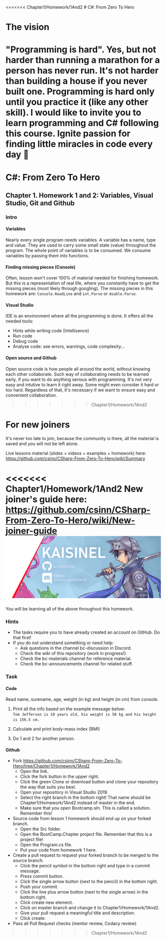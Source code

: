 ﻿<<<<<<< Chapter1/Homework/1And2
﻿# C#: From Zero To Hero 
# The vision
"Programming is hard". Yes, but not harder than running a marathon for a person has never run. It's not harder than 
building a house if you never built one. Programming is hard only until you practice it (like any other skill). 
I would like to invite you to learn programming and C# following this course. 
Ignite passion for finding little miracles in code every day 🙂
=======
# C#: From Zero To Hero
## Chapter 1. Homework 1 and 2: Variables, Visual Studio, Git and Github
### Intro
#### Variables
Nearly every single program needs variables.
A variable has a name, type and value. They are used to carry some small state (value) throughout the program.
The whole point of variables is to be consumed.
We consume variables by passing them into functions.
#### Finding missing pieces (Console)
Often, lesson won't cover 100% of material needed for finishing homework. But this is a representation of real life, where you constantly have to get the missing pieces (most likely through googling). The missing pieces in this homework are:
``Console.ReadLine`` and ``int.Parse`` or ``double.Parse``. 
#### Visual Studio
IDE is an environment where all the programming is done. 
It offers all the needed tools: 
- Hints while writing code (Intellisence)
- Run code
- Debug code
- Analyse code: see errors, warnings, code complexity...
#### Open source and Github
Open source code is how people all around the world, without knowing each other collaborate.
Such way of collaborating needs to be learned early, if you want to do anything serious with programming.
It's not very easy and intutive to learn it right away.
Some might even consider it hard or too hard.
Regardless of that, it's necessary if we want to ensure easy and convenient collaboration.  
>>>>>>> Chapter1/Homework/1And2

# For new joiners
It's never too late to join, because the community is there, all the material is saved
and you will not be left alone.

Live lessons material (slides + videos + examples + homework) here:  
https://github.com/csinn/CSharp-From-Zero-To-Hero/wiki/Summary

<<<<<<< Chapter1/Homework/1And2
New joiner's guide here:  
https://github.com/csinn/CSharp-From-Zero-To-Hero/wiki/New-joiner-guide  
![Boot Camp Banner](Res/kaisi_banner.png)
=======
You will be learning all of the above throughout this homework.

### Hints
* The tasks require you to have already created an account on GitHub. Do that first!
* If you do not understand something or need help:
  * Ask questions in the channel bc-discussion in Discord.
  * Check the wiki of this repository (work in progress!).
  * Check the bc-materials channel for reference material.
  * Check the bc-announcements channel for related stuff.

### Task
#### Code
Read name, surename, age, weight (in kg) and height (in cm) from console.  
1) Print all the info based on the example message below:  
```Tom Jefferson is 19 years old, his weight is 50 kg and his height is 156.5 cm.```

2) Calculate and print body-mass index (BMI)  
3) Do 1 and 2 for another person.
#### Github
* Fork https://github.com/csinn/CSharp-From-Zero-To-Hero/tree/Chapter1/Homework/1And2
  * Open the link.
  * Click the fork button in the upper right.
  * Click the green Clone or download button and clone your repository the way that suits you best.
  * Open your repository in Visual Studio 2019.
  * Select the right branch in the bottom right! That name should be Chapter1/Homework/1And2 instead of master in the end.
  * Make sure that you open Bootcamp.sln. This is called a solution. Remember this!
* Source code from lesson 1 homework should end up on your forked branch.
  * Open the Src folder.
  * Open the BootCamp.Chapter project file. Remember that this is a project file!
  * Open the Program.cs file.
  * Put your code from homework 1 here.
* Create a pull request to request your forked branch to be merged to the source branch.
  * Click the pencil symbol in the bottom right and type in a commit message.
  * Press commit button.
  * Click the single arrow button (next to the pencil) in the bottom right.
  * Push your commit.
  * Click the line plus arrow button (next to the single arrow) in the bottom right.
  * Click create new element.
  * Click on master branch and change it to Chapter1/Homework/1And2.
  * Give your pull request a meaningful title and description.
  * Click create.
* Pass all Pull Request checks (mentor review, Codacy review) 
>>>>>>> Chapter1/Homework/1And2